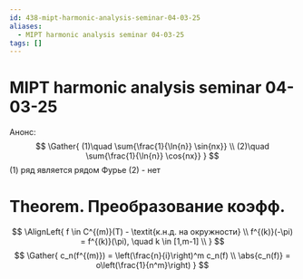 ```yaml
---
id: 438-mipt-harmonic-analysis-seminar-04-03-25
aliases:
  - MIPT harmonic analysis seminar 04-03-25
tags: []
---
```


# MIPT harmonic analysis seminar 04-03-25
Анонс:
$$
\Gather{
(1)\quad \sum{\frac{1}{\ln{n}} \sin{nx}} \\
(2)\quad \sum{\frac{1}{\ln{n}} \cos{nx}}
}
$$
(1) ряд является рядом Фурье
(2) - нет

# Theorem. Преобразование коэфф.
$$
\AlignLeft{
f \in C^{(m)}(T) - \textit{к.н.д. на окружности} \\
f^{(k)}(-\pi) = f^{(k)}(\pi), \quad k \in [1,m-1] \\
}
$$
$$
\Gather{
c_n(f^{(m)}) = \left(\frac{n}{i}\right)^m c_n(f) \\
\abs{c_n(f)} = o\left(\frac{1}{n^m}\right)
}
$$

